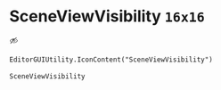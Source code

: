 # SceneViewVisibility `16x16`
<img src="/img/SceneViewVisibility.png" width=16 height=16>

``` CSharp
EditorGUIUtility.IconContent("SceneViewVisibility")
```
```
SceneViewVisibility
```
